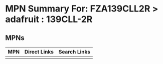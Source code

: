 



# MPN Summary For: FZA139CLL2R > adafruit : 139CLL-2R

## MPNs
  

|MPN|Direct Links|Search Links|
| :--- | :--- | :--- |
||||
